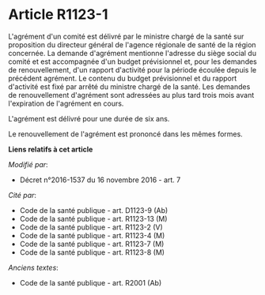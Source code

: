 # Article R1123-1

L'agrément d'un comité est délivré par le ministre chargé de la santé sur proposition du directeur général de l'agence
régionale de santé de la région concernée. La demande d'agrément mentionne l'adresse du siège social du comité et est
accompagnée d'un budget prévisionnel et, pour les demandes de renouvellement, d'un rapport d'activité pour la période écoulée
depuis le précédent agrément. Le contenu du budget prévisionnel et du rapport d'activité est fixé par arrêté du ministre
chargé de la santé. Les demandes de renouvellement d'agrément sont adressées au plus tard trois mois avant l'expiration de
l'agrément en cours.

L'agrément est délivré pour une durée de six ans. 

Le renouvellement de l'agrément est prononcé dans les mêmes formes.

**Liens relatifs à cet article**

_Modifié par_:

  - Décret n°2016-1537 du 16 novembre 2016 - art. 7

_Cité par_:

  - Code de la santé publique - art. D1123-9 (Ab)
  - Code de la santé publique - art. R1123-13 (M)
  - Code de la santé publique - art. R1123-2 (V)
  - Code de la santé publique - art. R1123-4 (M)
  - Code de la santé publique - art. R1123-7 (M)
  - Code de la santé publique - art. R1123-8 (M)

_Anciens textes_:

  - Code de la santé publique - art. R2001 (Ab)
